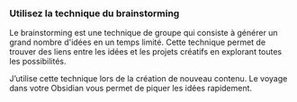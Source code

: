 ### Utilisez la technique du brainstorming
Le brainstorming est une technique de groupe qui consiste à générer un grand nombre d'idées en un temps limité. Cette technique permet de trouver des liens entre les idées et les projets créatifs en explorant toutes les possibilités.

J’utilise cette technique lors de la création de nouveau contenu. Le voyage dans votre Obsidian vous permet de piquer les idées rapidement.